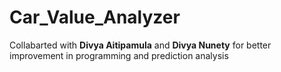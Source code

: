 # Car_Value_Analyzer
Collabarted with **Divya Aitipamula** and **Divya Nunety** for better improvement in programming and prediction analysis
